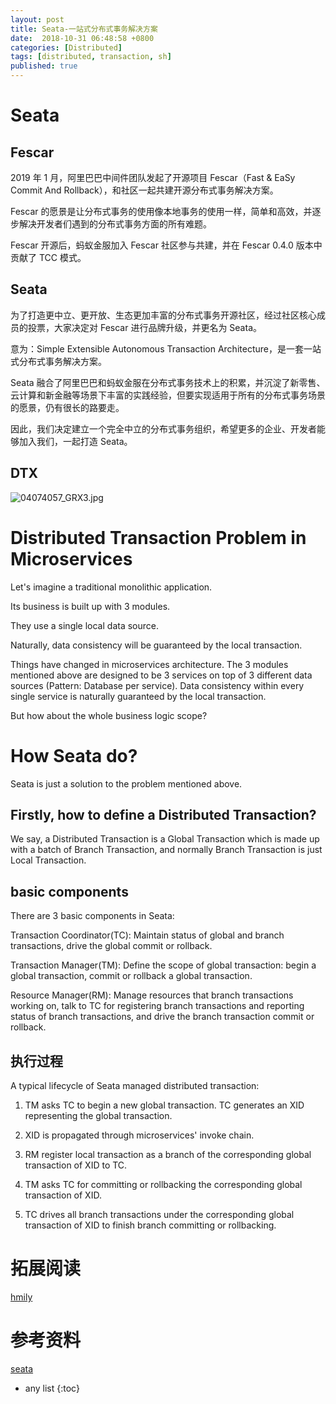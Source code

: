 ```yaml
---
layout: post
title: Seata-一站式分布式事务解决方案
date:  2018-10-31 06:48:58 +0800
categories: [Distributed]
tags: [distributed, transaction, sh]
published: true
---
```


# Seata

## Fescar

2019 年 1 月，阿里巴巴中间件团队发起了开源项目 Fescar（Fast & EaSy Commit And Rollback），和社区一起共建开源分布式事务解决方案。

Fescar 的愿景是让分布式事务的使用像本地事务的使用一样，简单和高效，并逐步解决开发者们遇到的分布式事务方面的所有难题。

Fescar 开源后，蚂蚁金服加入 Fescar 社区参与共建，并在 Fescar 0.4.0 版本中贡献了 TCC 模式。

## Seata

为了打造更中立、更开放、生态更加丰富的分布式事务开源社区，经过社区核心成员的投票，大家决定对 Fescar 进行品牌升级，并更名为 Seata。

意为：Simple Extensible Autonomous Transaction Architecture，是一套一站式分布式事务解决方案。

Seata 融合了阿里巴巴和蚂蚁金服在分布式事务技术上的积累，并沉淀了新零售、云计算和新金融等场景下丰富的实践经验，但要实现适用于所有的分布式事务场景的愿景，仍有很长的路要走。

因此，我们决定建立一个完全中立的分布式事务组织，希望更多的企业、开发者能够加入我们，一起打造 Seata。

## DTX

![04074057_GRX3.jpg](https://static.oschina.net/uploads/img/201904/04074057_GRX3.jpg)

# Distributed Transaction Problem in Microservices

Let's imagine a traditional monolithic application. 

Its business is built up with 3 modules. 

They use a single local data source.

Naturally, data consistency will be guaranteed by the local transaction.

Things have changed in microservices architecture. The 3 modules mentioned above are designed to be 3 services on top of 3 different data sources (Pattern: Database per service). Data consistency within every single service is naturally guaranteed by the local transaction.

But how about the whole business logic scope?

# How Seata do?

Seata is just a solution to the problem mentioned above.

## Firstly, how to define a Distributed Transaction?

We say, a Distributed Transaction is a Global Transaction which is made up with a batch of Branch Transaction, and normally Branch Transaction is just Local Transaction.

## basic components

There are 3 basic components in Seata:

Transaction Coordinator(TC): Maintain status of global and branch transactions, drive the global commit or rollback.

Transaction Manager(TM): Define the scope of global transaction: begin a global transaction, commit or rollback a global transaction.

Resource Manager(RM): Manage resources that branch transactions working on, talk to TC for registering branch transactions and reporting status of branch transactions, and drive the branch transaction commit or rollback.

## 执行过程

A typical lifecycle of Seata managed distributed transaction:

1. TM asks TC to begin a new global transaction. TC generates an XID representing the global transaction.

2. XID is propagated through microservices' invoke chain.

3. RM register local transaction as a branch of the corresponding global transaction of XID to TC.

4. TM asks TC for committing or rollbacking the corresponding global transaction of XID.

5. TC drives all branch transactions under the corresponding global transaction of XID to finish branch committing or rollbacking.

# 拓展阅读

[hmily](https://houbb.github.io/2018/10/30/hmily)

# 参考资料

[seata](https://www.oschina.net/p/seata)

* any list
{:toc}